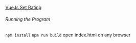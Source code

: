 [VueJs Set Rating](https://codepen.io/vindecodex/pen/WNbRGjE?editors=1111)

###### Running the Program

`npm install`
`npm run build`
open index.html on any browser
